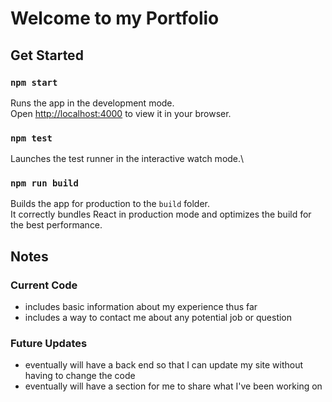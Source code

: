 # Welcome to my Portfolio

## Get Started

### `npm start`

Runs the app in the development mode.\
Open [http://localhost:4000](http://localhost:4000) to view it in your browser.

### `npm test`

Launches the test runner in the interactive watch mode.\

### `npm run build`

Builds the app for production to the `build` folder.\
It correctly bundles React in production mode and optimizes the build for the best performance.

## Notes

### Current Code
- includes basic information about my experience thus far
- includes a way to contact me about any potential job or question

### Future Updates
- eventually will have a back end so that I can update my site without having to change the code
- eventually will have a section for me to share what I've been working on

